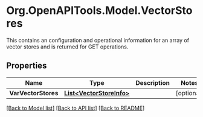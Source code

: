 # Org.OpenAPITools.Model.VectorStores
This contains an configuration and operational information for an array of vector stores and is returned for GET operations.

## Properties

Name | Type | Description | Notes
------------ | ------------- | ------------- | -------------
**VarVectorStores** | [**List&lt;VectorStoreInfo&gt;**](VectorStoreInfo.md) |  | [optional] 

[[Back to Model list]](../README.md#documentation-for-models) [[Back to API list]](../README.md#documentation-for-api-endpoints) [[Back to README]](../README.md)

